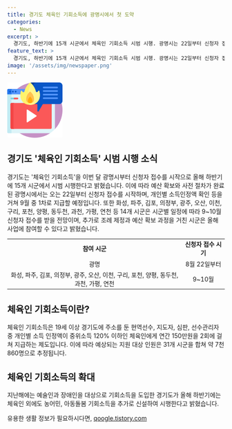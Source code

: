 ```yaml
---
title: 경기도 체육인 기회소득에 광명시에서 첫 도약
categories:
  - News
excerpt: >
  경기도, 하반기에 15개 시군에서 체육인 기회소득 시범 시행. 광명시는 22일부터 신청자 접수 시작, 9월 중 1차로 지급 예정. 화성, 파주, 김포 등 14개 시군은 9~10월 신청자 접수 받을 전망. 19세 이상 경기도 현역 선수, 지도자, 심판 등 중위소득 120% 이하 체육인 대상으로 연간 150만원 2회에 걸쳐 지급. 도와 시군이 사업비 50%씩 분담, 31개 시군을 합쳐 7천860명 지원 예정. 올해 하반기에는 체육인 외 농어민, 아동돌봄 기회소득도 추가.
feature_text: >
  경기도, 하반기에 15개 시군에서 체육인 기회소득 시범 시행. 광명시는 22일부터 신청자 접수 시작, 9월 중 1차로 지급 예정. 화성, 파주, 김포 등 14개 시군은 9~10월 신청자 접수 받을 전망. 19세 이상 경기도 현역 선수, 지도자, 심판 등 중위소득 120% 이하 체육인 대상으로 연간 150만원 2회에 걸쳐 지급. 도와 시군이 사업비 50%씩 분담, 31개 시군을 합쳐 7천860명 지원 예정. 올해 하반기에는 체육인 외 농어민, 아동돌봄 기회소득도 추가.
image: '/assets/img/newspaper.png'
---
```


<p><img src="/assets/img/news.png" alt="rentncar 속보" /></p>

<h2 data-ke-size="size26">경기도 '체육인 기회소득' 시범 시행 소식</h2>

<p data-ke-size="size16">경기도는 '체육인 기회소득'을 이번 달 광명시부터 신청자 접수를 시작으로 올해 하반기에 15개 시군에서 시범 시행한다고 밝혔습니다. 이에 따라 예산 확보와 사전 절차가 완료된 광명시에서는 오는 22일부터 신청자 접수를 시작하며, 개인별 소득인정액 확인 등을 거쳐 9월 중 1차로 지급할 예정입니다. 또한 화성, 파주, 김포, 의정부, 광주, 오산, 이천, 구리, 포천, 양평, 동두천, 과천, 가평, 연천 등 14개 시군은 시군별 일정에 따라 9~10월 신청자 접수를 받을 전망이며, 추가로 조례 제정과 예산 확보 과정을 거친 시군은 올해 사업에 참여할 수 있다고 밝혔습니다.</p>

<table>
  <tr>
    <td style="text-align: center; height: 17px;"><b>참여 시군</b></td>
    <td style="text-align: center; height: 17px;"><b>신청자 접수 시기</b></td>
  </tr>
  <tr>
    <td style="text-align: center; height: 17px;">광명</td>
    <td style="text-align: center; height: 17px;">8월 22일부터</td>
  </tr>
  <tr>
    <td style="text-align: center; height: 17px;">화성, 파주, 김포, 의정부, 광주, 오산, 이천, 구리, 포천, 양평, 동두천, 과천, 가평, 연천</td>
    <td style="text-align: center; height: 17px;">9~10월</td>
  </tr>
</table>

<h2 data-ke-size="size26">체육인 기회소득이란?</h2>

<p data-ke-size="size16">체육인 기회소득은 19세 이상 경기도에 주소를 둔 현역선수, 지도자, 심판, 선수관리자 중 개인별 소득 인정액이 중위소득 120% 이하인 체육인에게 연간 150만원을 2회에 걸쳐 지급하는 제도입니다. 이에 따라 예상되는 지원 대상 인원은 31개 시군을 합쳐 약 7천860명으로 추정됩니다.</p>

<h2 data-ke-size="size26">체육인 기회소득의 확대</h2>

<p data-ke-size="size16">지난해에는 예술인과 장애인을 대상으로 기회소득을 도입한 경기도가 올해 하반기에는 체육인 외에도 농어민, 아동돌봄 기회소득을 추가로 신설하여 시행한다고 밝혔습니다.</p>
유용한 생활 정보가 필요하시다면, <a href="https://qoogle.tistory.com" rel="dofollow">qoogle.tistory.com</a>


